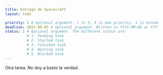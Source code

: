 ```yaml
---
title: Entrega de Spacecraft
layout: todo

priority: 1 # Optional argument. 1 to 3, 3 is max priority, 1 is minimum
deadline: 2021-09-07 # Optional argument. Written in YYYY-MM-DD or YYYY-MM-DDTHH:MM:SS
status: 2 # Optional argument. The different status are:
          # 1. Pending task
          # 2. Started task
          # 3. Finished task
          # 4. Waiting task
          # 5. Blocked task
---
```


Otra tarea. No doy a basto la verdad.
